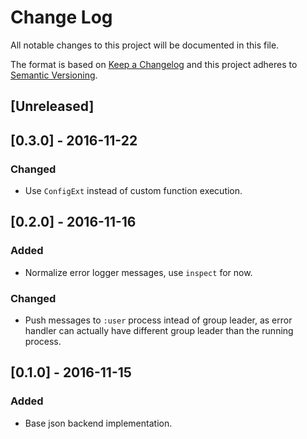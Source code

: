 # Change Log

All notable changes to this project will be documented in this file.

The format is based on [Keep a Changelog](http://keepachangelog.com/) and this project adheres to [Semantic Versioning](http://semver.org/).

## [Unreleased]

## [0.3.0] - 2016-11-22
### Changed
- Use `ConfigExt` instead of custom function execution.

## [0.2.0] - 2016-11-16
### Added
- Normalize error logger messages, use `inspect` for now.

### Changed
- Push messages to `:user` process intead of group leader, as error handler can actually have different group leader than the running process.

## [0.1.0] - 2016-11-15
### Added
- Base json backend implementation.
